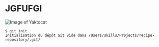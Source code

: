 # JGFUFGI
![Image of Yaktocat](https://octodex.github.com/images/yaktocat.png)

```
$ git init
Initialisation du dépôt Git vide dans /Users/skills/Projects/recipe-repository/.git/
```
